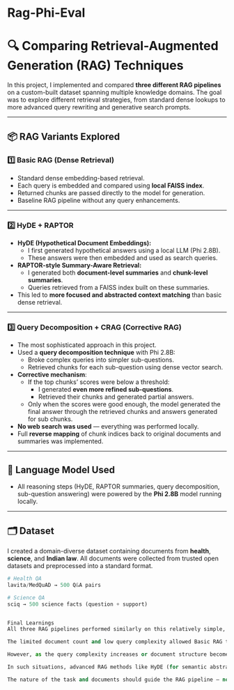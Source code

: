 # Rag-Phi-Eval

# 🔍 Comparing Retrieval-Augmented Generation (RAG) Techniques

In this project, I implemented and compared **three different RAG pipelines** on a custom-built dataset spanning multiple knowledge domains. The goal was to explore different retrieval strategies, from standard dense lookups to more advanced query rewriting and generative search prompts.

---

## 📦 RAG Variants Explored

### 1️⃣ Basic RAG (Dense Retrieval)

- Standard dense embedding-based retrieval.
- Each query is embedded and compared using **local FAISS index**.
- Returned chunks are passed directly to the model for generation.
- Baseline RAG pipeline without any query enhancements.

---

### 2️⃣ HyDE + RAPTOR

- **HyDE (Hypothetical Document Embeddings):**
  - I first generated hypothetical answers using a local LLM (Phi 2.8B).
  - These answers were then embedded and used as search queries.
- **RAPTOR-style Summary-Aware Retrieval:**
  - I generated both **document-level summaries** and **chunk-level summaries**.
  - Queries retrieved from a FAISS index built on these summaries.
- This led to **more focused and abstracted context matching** than basic dense retrieval.

---

### 3️⃣ Query Decomposition + CRAG (Corrective RAG)

- The most sophisticated approach in this project.
- Used a **query decomposition technique** with Phi 2.8B:
  - Broke complex queries into simpler sub-questions.
  - Retrieved chunks for each sub-question using dense vector search.
- **Corrective mechanism**:
  - If the top chunks’ scores were below a threshold:
    - I generated **even more refined sub-questions**.
    - Retrieved their chunks and generated partial answers.
  - Only when the scores were good enough, the model generated the final answer through the retrieved chunks and answers generated for sub chunks.
- **No web search was used** — everything was performed locally.
- Full **reverse mapping** of chunk indices back to original documents and summaries was implemented.

---

## 🧠 Language Model Used

- All reasoning steps (HyDE, RAPTOR summaries, query decomposition, sub-question answering) were powered by the **Phi 2.8B** model running locally.

---

## 🗂️ Dataset

I created a domain-diverse dataset containing documents from **health**, **science**, and **Indian law**. All documents were collected from trusted open datasets and preprocessed into a standard format.

```python
# Health QA
lavita/MedQuAD → 500 Q&A pairs

# Science QA
sciq → 500 science facts (question + support)


Final Learnings
All three RAG pipelines performed similarly on this relatively simple, clean, and small dataset.

The limited document count and low query complexity allowed Basic RAG to work effectively in most cases.

However, as the query complexity increases or document structure becomes denser or noisier, basic dense retrieval alone begins to fail.

In such situations, advanced RAG methods like HyDE (for semantic abstraction) or CRAG (for decomposition and correction) become essential.

The nature of the task and documents should guide the RAG pipeline — not all tasks need complexity, but complex tasks absolutely demand it.
